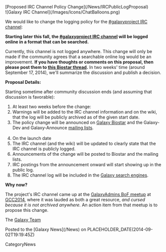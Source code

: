 <div class='newsItemHeader'>[Proposed IRC Channel Policy Change](/News/IRCPublicLogProposal)</div>

<div class='right'>![Galaxy IRC Channel](/Images/Icons/ChatBalloons.png)</div>

We would like to change the logging policy for the [#galaxyproject IRC channel](/GetInvolved#irc-channel):

  **Starting later this fall, the [#galaxyproject IRC channel](/GetInvolved#irc-channel) will be logged online in a format that can be searched.**

Currently, this channel is not logged anywhere.  This change will only be made if the community agrees that a searchable online log would be an improvement.  **If you have thoughts or comments on this proposal, then please post them to [this Biostar thread](https://biostar.usegalaxy.org/p/8804/).**  In two weeks' time (around September 17, 2014), we'll summarize the discussion and publish a decision. 

**Proposal Details:**

Starting sometime after community discussion ends (and assuming that discussion is favorable):

1. At least two weeks before the change:
  1. Warnings will be added to the IRC channel information and on the wiki, that the log will be publicly archived as of the given start date.
  1. The policy change will be announced on [Galaxy Biostar](/Support/Biostar) and the Galaxy-Dev and Galaxy-Announce [mailing lists](/MailingLists).<br /><br />
1. On the launch date
  1. The IRC channel (and the wiki) will be updated to clearly state that the IRC channel is publicly logged.
  1. Announcements of the change will be posted to Biostar and the mailing lists.
  1. IRC postings from the announcement onward will start showing up in the public log.
  1. The IRC channel log will be included in the [Galaxy search engines](http://galaxyproject.org/search/).

**Why now?**

The project's IRC channel came up at the [GalaxyAdmins BoF meetup](/Events/GCC2014/BoFs/GalaxyAdmins) at [GCC2014](/Events/GCC2014), where it was lauded as both a great resource, *and cursed because it is not archived anywhere.*  An action item from that meetup is to propose this change.

The [Galaxy Team](/GalaxyTeam)

<div class='newsItemFooter'>Posted to the [Galaxy News](/News) on PLACEHOLDER_DATE(2014-09-02T19:19:45Z)</div>

CategoryNews
